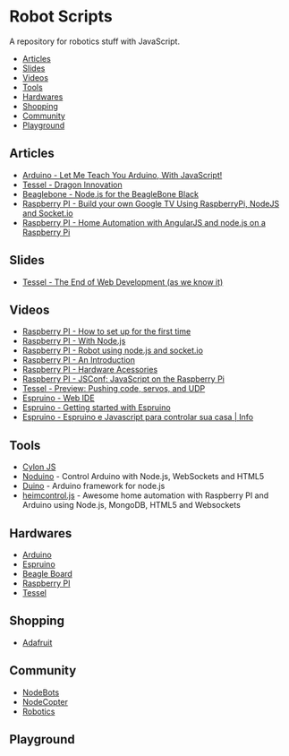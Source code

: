 # Robot Scripts

A repository for robotics stuff with JavaScript.

* [Articles](#articles)
* [Slides](#slides)
* [Videos](#videos)
* [Tools](#tools)
* [Hardwares](#hardwares)
* [Shopping](#shopping)
* [Community](#community)
* [Playground](#playground)

## Articles
* [Arduino - Let Me Teach You Arduino, With JavaScript!](http://lostechies.com/derickbailey/2013/07/30/let-me-teach-you-arduino-with-javascript/)
* [Tessel - Dragon Innovation](http://www.dragoninnovation.com/projects/22-tessel)
* [Beaglebone - Node.js for the BeagleBone Black](http://www.armhf.com/index.php/node-js-for-the-beaglebone-black/)
* [Raspberry PI - Build your own Google TV Using RaspberryPi, NodeJS and Socket.io](http://blog.donaldderek.com/2013/06/build-your-own-google-tv-using-raspberrypi-nodejs-and-socket-io/)
* [Raspberry PI - Home Automation with AngularJS and node.js on a Raspberry Pi](https://blog.codecentric.de/en/2013/03/home-automation-with-angularjs-and-node-js-on-a-raspberry-pi/)

## Slides
* [Tessel - The End of Web Development (as we know it)](http://www.slideshare.net/TechnicalMachine/tessel-the-end-of-web-development-as-we-know-it)

## Videos
* [Raspberry PI - How to set up for the first time](http://www.youtube.com/watch?v=lG7BeR19YHc)
* [Raspberry PI - With Node.js](http://www.youtube.com/watch?v=J6g53Hm0rq4)
* [Raspberry PI - Robot using node.js and socket.io](http://www.youtube.com/watch?v=SWSpRyCDfZE)
* [Raspberry PI - An Introduction](http://www.youtube.com/watch?v=Jj4pjfU_-jo)
* [Raspberry PI - Hardware Acessories](http://www.youtube.com/watch?v=nqPfo4sZDks)
* [Raspberry PI - JSConf: JavaScript on the Raspberry Pi](http://www.youtube.com/watch?v=NBZCZ57mTUc)
* [Tessel - Preview: Pushing code, servos, and UDP](https://www.youtube.com/watch?v=XCwKzipBIaA)
* [Espruino - Web IDE](https://www.youtube.com/watch?v=r97MukzhBss)
* [Espruino - Getting started with Espruino](https://www.youtube.com/watch?v=j1TsCmDhFtk#t=59)
* [Espruino - Espruino e Javascript para controlar sua casa | Info](http://info.abril.com.br/noticias/blogs/zonalivre/hardware/espruino-quer-usar-javascript-para-controlar-sua-casa/)

## Tools
* [Cylon JS](http://cylonjs.com/)
* [Noduino](http://semu.github.io/noduino/) - Control Arduino with Node.js, WebSockets and HTML5
* [Duino](https://github.com/ecto/duino) - Arduino framework for node.js
* [heimcontrol.js](http://ni-c.github.io/heimcontrol.js/) - Awesome home automation with Raspberry PI and Arduino using Node.js, MongoDB, HTML5 and Websockets

## Hardwares
* [Arduino](http://www.arduino.cc/)
* [Espruino](http://www.espruino.com/)
* [Beagle Board](http://beagleboard.org/)
* [Raspberry PI](http://www.raspberrypi.org/)
* [Tessel](http://tessel.io/)

## Shopping
* [Adafruit](http://www.adafruit.com/)

## Community
* [NodeBots](http://nodebots.io/)
* [NodeCopter](http://nodecopter.com/)
* [Robotics](http://robotics.stackexchange.com/)

## Playground
